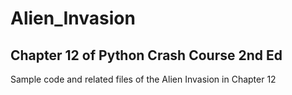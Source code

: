 
# Alien_Invasion

## Chapter 12 of Python Crash Course 2nd Ed

Sample code and related files of the Alien Invasion in Chapter 12
